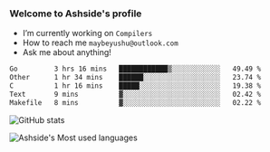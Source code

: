 ### Welcome to Ashside's profile

- I’m currently working on `Compilers`
- How to reach me `maybeyushu@outlook.com`
- Ask me about anything!

<!--START_SECTION:waka-->

```txt
Go         3 hrs 16 mins   ████████████▒░░░░░░░░░░░░   49.49 %
Other      1 hr 34 mins    ██████░░░░░░░░░░░░░░░░░░░   23.74 %
C          1 hr 16 mins    █████░░░░░░░░░░░░░░░░░░░░   19.38 %
Text       9 mins          ▓░░░░░░░░░░░░░░░░░░░░░░░░   02.42 %
Makefile   8 mins          ▓░░░░░░░░░░░░░░░░░░░░░░░░   02.22 %
```

<!--END_SECTION:waka-->

![GitHub stats](https://github-readme-stats.vercel.app/api?username=Ashside)

![Ashside's Most used languages](https://github-readme-stats.vercel.app/api/top-langs/?username=Ashside&layout=compact&hide_border=true&langs_count=10)



